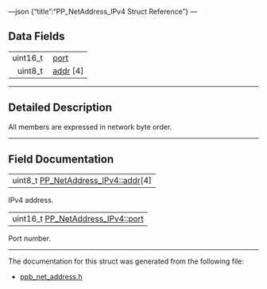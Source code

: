 —json {“title”:“PP\_NetAddress\_IPv4 Struct Reference”} —

Data Fields
-----------

<table><tbody><tr class="odd"><td style="text-align: right;">uint16_t </td><td><a href="/docs/native-client/pepper_beta/c/struct_p_p___net_address___i_pv4#a2357e390da5fdf3d57239b5af50a184d" class="el">port</a></td></tr><tr class="even"><td style="text-align: right;">uint8_t </td><td><a href="/docs/native-client/pepper_beta/c/struct_p_p___net_address___i_pv4#a075897f0f5212cce73a114ab4c96775d" class="el">addr</a> [4]</td></tr></tbody></table>

------------------------------------------------------------------------

<span id="details" class="anchor" style="margin: 0;"></span>

Detailed Description
--------------------

All members are expressed in network byte order.

------------------------------------------------------------------------

Field Documentation
-------------------

<span id="a075897f0f5212cce73a114ab4c96775d" class="anchor" style="margin: 0;"></span>

<table><tbody><tr class="odd"><td>uint8_t <a href="/docs/native-client/pepper_beta/c/struct_p_p___net_address___i_pv4#a075897f0f5212cce73a114ab4c96775d" class="el">PP_NetAddress_IPv4::addr</a>[4]</td></tr></tbody></table>

IPv4 address.

<span id="a2357e390da5fdf3d57239b5af50a184d" class="anchor" style="margin: 0;"></span>

<table><tbody><tr class="odd"><td>uint16_t <a href="/docs/native-client/pepper_beta/c/struct_p_p___net_address___i_pv4#a2357e390da5fdf3d57239b5af50a184d" class="el">PP_NetAddress_IPv4::port</a></td></tr></tbody></table>

Port number.

------------------------------------------------------------------------

The documentation for this struct was generated from the following file:

-   <a href="/docs/native-client/pepper_beta/c/ppb__net__address_8h/" class="el">ppb_net_address.h</a>
